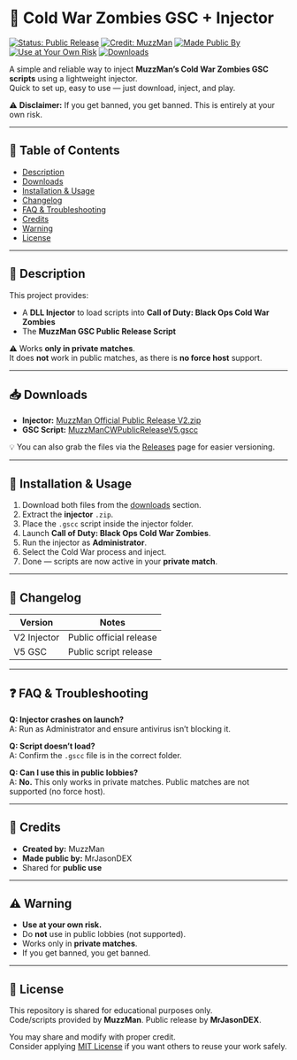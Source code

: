 # 🧟 Cold War Zombies GSC + Injector

[![Status: Public Release](https://img.shields.io/badge/Status-Public%20Release-green)]()
[![Credit: MuzzMan](https://img.shields.io/badge/Credit-MuzzMan-blue)]()
[![Made Public By](https://img.shields.io/badge/Made%20Public%20By-MrJasonDEX-purple)]()
[![Use at Your Own Risk](https://img.shields.io/badge/Use%20at%20your%20own%20risk-red)]()
[![Downloads](https://img.shields.io/github/downloads/MrJasonDEX/Cold-War-Mods/total?label=Repo%20Downloads)]()

A simple and reliable way to inject **MuzzMan’s Cold War Zombies GSC scripts** using a lightweight injector.  
Quick to set up, easy to use — just download, inject, and play.  

⚠️ **Disclaimer:** If you get banned, you get banned. This is entirely at your own risk.  

---

## 📑 Table of Contents
- [Description](#description)
- [Downloads](#downloads)
- [Installation & Usage](#installation--usage)
- [Changelog](#changelog)
- [FAQ & Troubleshooting](#faq--troubleshooting)
- [Credits](#credits)
- [Warning](#warning)
- [License](#license)

---

## 📖 Description
This project provides:
- A **DLL Injector** to load scripts into **Call of Duty: Black Ops Cold War Zombies**
- The **MuzzMan GSC Public Release Script**

⚠️ Works **only in private matches**.  
It does **not** work in public matches, as there is **no force host** support.  

---

## 📥 Downloads

- **Injector:** [MuzzMan Official Public Release V2.zip](https://github.com/MrJasonDEX/Cold-War-Mods/blob/main/MuzzMan%20Official%20Public%20Official%20Release%20V2.zip)  
- **GSC Script:** [MuzzManCWPublicReleaseV5.gscc](https://github.com/MrJasonDEX/Cold-War-Mods/blob/main/MuzzManCWPublicReleaseV5.gscc)

💡 You can also grab the files via the [Releases](../../releases) page for easier versioning.

---

## 🚀 Installation & Usage

1. Download both files from the [downloads](#downloads) section.  
2. Extract the **injector** `.zip`.  
3. Place the `.gscc` script inside the injector folder.  
4. Launch **Call of Duty: Black Ops Cold War Zombies**.  
5. Run the injector as **Administrator**.  
6. Select the Cold War process and inject.  
7. Done — scripts are now active in your **private match**.

---

## 📌 Changelog

| Version | Notes |
|---------|-------|
| V2 Injector | Public official release |
| V5 GSC     | Public script release |

---

## ❓ FAQ & Troubleshooting

**Q: Injector crashes on launch?**  
A: Run as Administrator and ensure antivirus isn’t blocking it.  

**Q: Script doesn’t load?**  
A: Confirm the `.gscc` file is in the correct folder.  

**Q: Can I use this in public lobbies?**  
A: **No.** This only works in private matches. Public matches are not supported (no force host).  

---

## 🙌 Credits

- **Created by:** MuzzMan  
- **Made public by:** MrJasonDEX  
- Shared for **public use**  

---

## ⚠️ Warning

- **Use at your own risk.**  
- Do **not** use in public lobbies (not supported).  
- Works only in **private matches**.  
- If you get banned, you get banned.  

---

## 📜 License

This repository is shared for educational purposes only.  
Code/scripts provided by **MuzzMan**. Public release by **MrJasonDEX**.  

You may share and modify with proper credit.  
Consider applying [MIT License](https://opensource.org/licenses/MIT) if you want others to reuse your work safely.  
